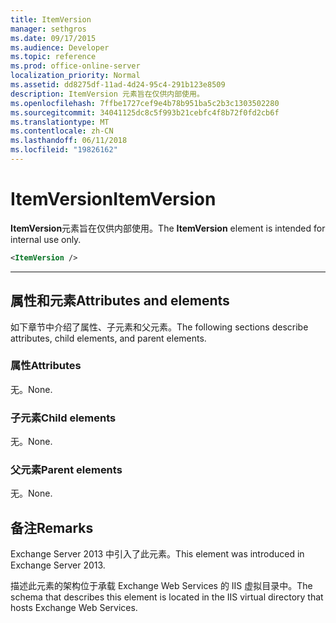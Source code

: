 ```yaml
---
title: ItemVersion
manager: sethgros
ms.date: 09/17/2015
ms.audience: Developer
ms.topic: reference
ms.prod: office-online-server
localization_priority: Normal
ms.assetid: dd8275df-11ad-4d24-95c4-291b123e8509
description: ItemVersion 元素旨在仅供内部使用。
ms.openlocfilehash: 7ffbe1727cef9e4b78b951ba5c2b3c1303502280
ms.sourcegitcommit: 34041125dc8c5f993b21cebfc4f8b72f0fd2cb6f
ms.translationtype: MT
ms.contentlocale: zh-CN
ms.lasthandoff: 06/11/2018
ms.locfileid: "19826162"
---
```

# <a name="itemversion"></a><span data-ttu-id="7e560-103">ItemVersion</span><span class="sxs-lookup"><span data-stu-id="7e560-103">ItemVersion</span></span>

<span data-ttu-id="7e560-104">**ItemVersion**元素旨在仅供内部使用。</span><span class="sxs-lookup"><span data-stu-id="7e560-104">The **ItemVersion** element is intended for internal use only.</span></span> 
  
```XML
<ItemVersion />
```

 ****
## <a name="attributes-and-elements"></a><span data-ttu-id="7e560-105">属性和元素</span><span class="sxs-lookup"><span data-stu-id="7e560-105">Attributes and elements</span></span>

<span data-ttu-id="7e560-106">如下章节中介绍了属性、子元素和父元素。</span><span class="sxs-lookup"><span data-stu-id="7e560-106">The following sections describe attributes, child elements, and parent elements.</span></span>
  
### <a name="attributes"></a><span data-ttu-id="7e560-107">属性</span><span class="sxs-lookup"><span data-stu-id="7e560-107">Attributes</span></span>

<span data-ttu-id="7e560-108">无。</span><span class="sxs-lookup"><span data-stu-id="7e560-108">None.</span></span>
  
### <a name="child-elements"></a><span data-ttu-id="7e560-109">子元素</span><span class="sxs-lookup"><span data-stu-id="7e560-109">Child elements</span></span>

<span data-ttu-id="7e560-110">无。</span><span class="sxs-lookup"><span data-stu-id="7e560-110">None.</span></span>
  
### <a name="parent-elements"></a><span data-ttu-id="7e560-111">父元素</span><span class="sxs-lookup"><span data-stu-id="7e560-111">Parent elements</span></span>

<span data-ttu-id="7e560-112">无。</span><span class="sxs-lookup"><span data-stu-id="7e560-112">None.</span></span>
  
## <a name="remarks"></a><span data-ttu-id="7e560-113">备注</span><span class="sxs-lookup"><span data-stu-id="7e560-113">Remarks</span></span>

<span data-ttu-id="7e560-114">Exchange Server 2013 中引入了此元素。</span><span class="sxs-lookup"><span data-stu-id="7e560-114">This element was introduced in Exchange Server 2013.</span></span>
  
<span data-ttu-id="7e560-115">描述此元素的架构位于承载 Exchange Web Services 的 IIS 虚拟目录中。</span><span class="sxs-lookup"><span data-stu-id="7e560-115">The schema that describes this element is located in the IIS virtual directory that hosts Exchange Web Services.</span></span>
  

